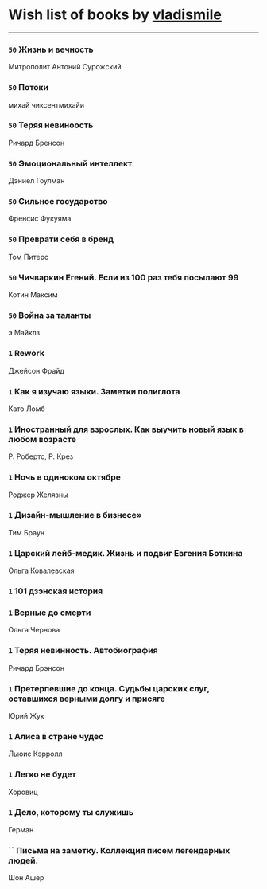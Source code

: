 # Wish list of books by [vladismile](https://www.facebook.com/app_scoped_user_id/1467491296661560/)
---

### `50` Жизнь и вечность
Митрополит Антоний Сурожский

### `50` Потоки
михай чиксентмихайи

### `50` Теряя невиноость
Ричард Бренсон

### `50` Эмоциональный интеллект
Дэниел Гоулман

### `50` Сильное государство
Френсис Фукуяма

### `50` Преврати себя в бренд
Том Питерс

### `50` Чичваркин Егений. Если из 100 раз тебя посылают 99
Котин Максим

### `50` Война за таланты
э Майклз

### `1` Rework
Джейсон Фрайд

### `1` Как я изучаю языки. Заметки полиглота
Като Ломб

### `1` Иностранный для взрослых. Как выучить новый язык в любом возрасте
Р. Робертс, Р. Крез

### `1` Ночь в одиноком октябре
Роджер Желязны

### `1` Дизайн-мышление в бизнесе»
Тим Браун

### `1` Царский лейб-медик. Жизнь и подвиг Евгения Боткина
Ольга Ковалевская

### `1` 101 дзэнская история

### `1` Верные до смерти
Ольга Чернова

### `1` Теряя невинность. Автобиография
Ричард Брэнсон

### `1` Претерпевшие до конца. Судьбы царских слуг, оставшихся верными долгу и присяге
Юрий Жук

### `1` Алиса в стране чудес
Льюис Кэрролл

### `1` Легко не будет
Хоровиц

### `1` Дело, которому ты служишь
Герман

### `` Письма на заметку. Коллекция писем легендарных людей.
Шон Ашер

